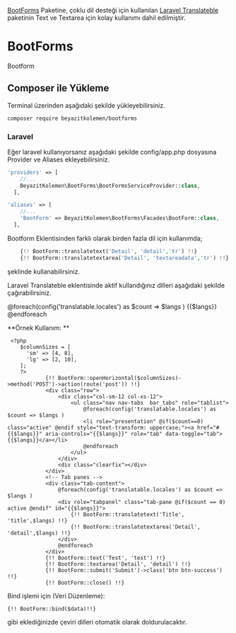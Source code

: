 [BootForms](https://github.com/adamwathan/bootforms "BootForms") Paketine, çoklu dil desteği için kullanılan [Laravel Translateble](https://github.com/Astrotomic/laravel-translatable "Laravel Translateble") paketinin Text ve Textarea için kolay kullanımı dahil edilmiştir.

BootForms
===============

Bootform

## Composer ile Yükleme

Terminal üzerinden aşağıdaki şekilde yükleyebilirsiniz.

```bash
composer require beyazitkolemen/bootforms

```

### Laravel

Eğer laravel kullanıyorsanız aşağıdaki şekilde config/app.php dosyasına Provider ve Aliases ekleyebilirsiniz.


```php
'providers' => [
    //...
    BeyazitKolemen\BootForms\BootFormsServiceProvider::class,
  ],
```


```php
'aliases' => [
    //...
    'BootForm' => BeyazitKolemen\BootForms\Facades\BootForm::class,
  ],
```
Bootform Eklentisinden farklı olarak birden fazla dil için kullanımda;
```php
    {!! BootForm::translatetext('Detail', 'detail','tr') !!}
    {!! BootForm::translatetextarea('Detail', 'textareadata','tr') !!}
  ```
şeklinde kullanabilirsiniz.

Laravel Translateble eklentisinde aktif kullandığınız dilleri aşağıdaki şekilde çağırabilirsiniz.
    
  @foreach(config('translatable.locales') as $count => $langs )
    {{$langs}}
    @endforeach

**Örnek Kullanım:
**

     <?php
        $columnSizes = [
          'sm' => [4, 8],
          'lg' => [2, 10],
        ];
        ?>
                {!! BootForm::openHorizontal($columnSizes)->method('POST')->action(route('post')) !!}
                <div class="row">
                    <div class="col-sm-12 col-xs-12">
                        <ul class="nav nav-tabs  bar_tabs" role="tablist">
                            @foreach(config('translatable.locales') as $count => $langs )
                            <li role="presentation" @if($count==0) class="active" @endif style="text-transform: uppercase;"><a href="#{{$langs}}" aria-controls="{{$langs}}" role="tab" data-toggle="tab">{{$langs}}</a></li>
                            @endforeach
                        </ul>
                    </div>
                    <div class="clearfix"></div>
                </div>
                <!-- Tab panes -->
                <div class="tab-content">
                    @foreach(config('translatable.locales') as $count => $langs )
                    <div role="tabpanel" class="tab-pane @if($count == 0) active @endif" id="{{$langs}}">
                        {!! BootForm::translatetext('Title', 'title',$langs) !!}
                        {!! BootForm::translatetextarea('Detail', 'detail',$langs) !!}
                    </div>
                    @endforeach
                </div>
                {!! BootForm::text('Test', 'test') !!}
                {!! BootForm::textarea('Detail', 'detail') !!}
                {!! BootForm::submit('Submit')->class('btn btn-success') !!}
                {!! BootForm::close() !!}
Bind işlemi için (Veri Düzenleme):

    {!! BootForm::bind($data)!!}

gibi eklediğinizde çeviri dilleri otomatik olarak doldurulacaktır.
